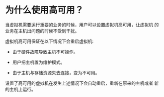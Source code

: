 # 为什么使用高可用？

当虚拟机需要运行重要的业务的时候，用户可以设置虚拟机高可用，让虚拟机
的业务在主机出问题的时候不受到干扰。

虚拟机高可用保证在以下情况下会重启虚拟机:

* 由于硬件故障导致主机不可操作。

* 用户把主机置为维护模式。

* 由于主机与存储资源失去连接，变为不可用。

设置了高可用的虚拟机在发生上述情况下会自动重启，重新在原来的主机或者
新的主机上运行。
